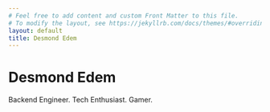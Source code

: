 ```yaml
---
# Feel free to add content and custom Front Matter to this file.
# To modify the layout, see https://jekyllrb.com/docs/themes/#overriding-theme-defaults
layout: default
title: Desmond Edem
---
```


<div id="heading">
  <h1 id="logo">Desmond Edem</h1>
  <div id="tagline">
    <span>Backend Engineer. Tech Enthusiast. Gamer.</span>
    <div class="social-links">
      <a href="https://www.linkedin.com/in/desmondedem" target="_blank" title="LinkedIn">
        <i class="fab fa-linkedin"></i>
      </a>
      <a href="https://github.com/meetKazuki" target="_blank" title="Github">
        <i class="fab fa-github"></i>
      </a>
      <a href="mailto:meetdesmond.edem@gmail.com" title="Email">
        <i class="fas fa-envelope"></i>
      </a>
    </div>
  </div>
</div>
